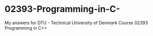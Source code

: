 # 02393-Programming-in-C-
My answers for DTU - Technical University of Denmark Course 02393 Programming in C++
